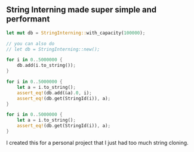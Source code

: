 ## String Interning made super simple and performant

```rust
let mut db = StringInterning::with_capacity(100000);

// you can also do
// let db = StringInterning::new();

for i in 0..5000000 {
    db.add(i.to_string());
}

for i in 0..5000000 {
    let a = i.to_string();
    assert_eq!(db.add(&a).0, i);
    assert_eq!(db.get(StringId(i)), a);
}

for i in 0..5000000 {
    let a = i.to_string();
    assert_eq!(db.get(StringId(i)), a);
}

```

I created this for a personal project that I just had too much string cloning.